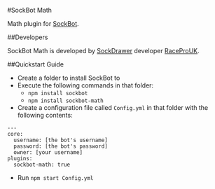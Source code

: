 #SockBot Math

Math plugin for [SockBot](https://sockbot.rtfd.org/en/latest/).

##Developers

SockBot Math is developed by [SockDrawer](https://github.com/SockDrawer) developer [RaceProUK](https://github.com/RaceProUK).

##Quickstart Guide

* Create a folder to install SockBot to
* Execute the following commands in that folder:
  * `npm install sockbot`
  * `npm install sockbot-math`
* Create a configuration file called `Config.yml` in that folder with the following contents:
```
---
core:
  username: [the bot's username]
  password: [the bot's password]
  owner: [your username]
plugins:
  sockbot-math: true
```
* Run `npm start Config.yml`